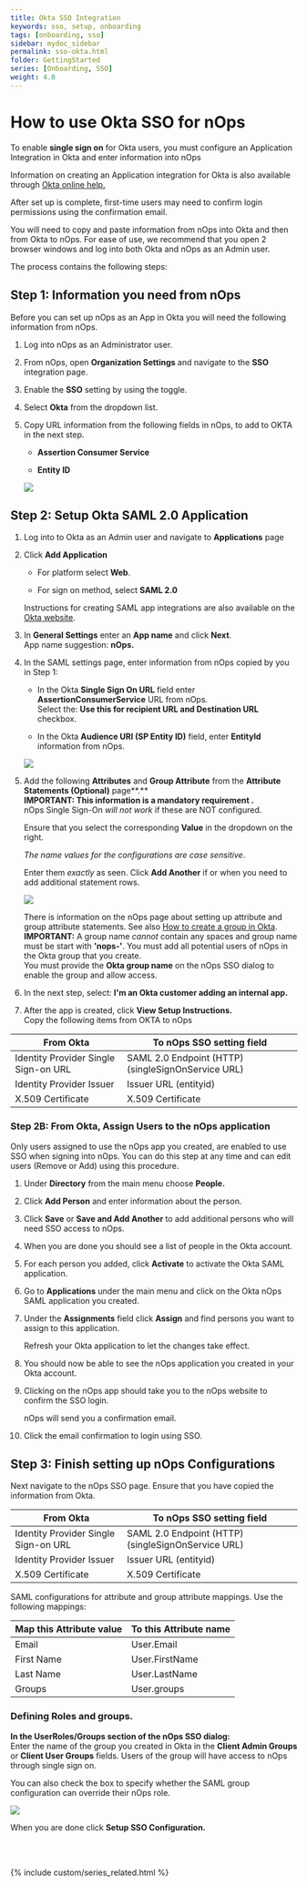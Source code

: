```yaml
---
title: Okta SSO Integration
keywords: sso, setup, onboarding
tags: [onboarding, sso]
sidebar: mydoc_sidebar
permalink: sso-okta.html
folder: GettingStarted
series: [Onboarding, SSO]
weight: 4.0
---
```



# How to use Okta SSO for nOps #


To enable **single sign on** for Okta users, you must configure an Application Integration in Okta and enter information into nOps

Information on creating an Application integration for Okta is also available through [Okta online help.](https://help.okta.com/en/prod/Content/Topics/Apps/Apps_App_Integration_Wizard_SAML.htm)

After set up is complete, first-time users may need to confirm login permissions using the confirmation email.

You will need to copy and paste information from nOps into Okta and then from Okta to nOps. For ease of use, we recommend that you open 2 browser windows and log into both Okta and nOps as an Admin user.

The process contains the following steps:


## Step 1: Information you need from nOps ##


Before you can set up nOps as an App in Okta you will need the following information from nOps.

1.  Log into nOps as an Administrator user.
    
2.  From nOps, open **Organization Settings** and navigate to the **SSO** integration page.
    
3.  Enable the **SSO** setting by using the toggle.
    
4.  Select **Okta** from the dropdown list.
    
5.  Copy URL information from the following fields in nOps, to add to OKTA in the next step.
    
    * **Assertion Consumer Service**
        
    * **Entity ID**
        
    
    ![](https://lh7-us.googleusercontent.com/wYGHhwhEpswiiBGO2bFp_vM1x_caJdr4PF87Uh1sW7HpC8RtScXiX1hAYroc8KGhsUrvW3GJX19o3d_unuoyf3ojZWoxdrbtFLl1oHv2wQEhUaFtcSsXpXmQK3rAF50hB3uArFKMr8lbr2_GCotbB7g)
    

## Step 2: Setup Okta SAML 2.0 Application ##


1.  Log into to Okta as an Admin user and navigate to **Applications** page
    
2.  Click **Add Application**
    
    * For platform select **Web**.
        
    * For sign on method, select **SAML 2.0**
        
    
    Instructions for creating SAML app integrations are also available on the [Okta website](https://help.okta.com/en/prod/Content/Topics/Apps/Apps_App_Integration_Wizard_SAML.htm).
    
3.  In **General Settings** enter an **App name** and click **Next**.  
    App name suggestion: **nOps.**
    
4.  In the SAML settings page, enter information from nOps copied by you in Step 1:
    
    * In the Okta **Single Sign On URL** field enter **AssertionConsumerService** URL from nOps.  
        Select the: **Use this for recipient URL and Destination URL** checkbox.
        
    * In the Okta **Audience URI (SP Entity ID)** field, enter **EntityId** information from nOps.
        
    
    ![](/tmpimg/saml-settings.png)
    
5.  Add the following **Attributes** and **Group Attribute** from the **Attribute Statements (Optional)** page**.**  
    **IMPORTANT: This information is a mandatory requirement .**  
    nOps Single Sign-On _will not work_ if these are NOT configured.
    
    Ensure that you select the corresponding **Value** in the dropdown on the right.
    
    _The name values for the configurations are_ _case sensitive_.
    
    Enter them _exactly_ as seen. Click **Add Another** if or when you need to add additional statement rows.  
    
    ![](https://lh7-us.googleusercontent.com/ndAUAyBm2mNELdGCTLNt-cxNjv7KHo1zzbHKW1E-paCkwkYUYZsk666jNxJ1Sa6gwzZtmAqRqGLwzM3x67M8aEJP9jiMTlTkuyI9Jp1bq6Xi1DHZ_T4yutB57di4c1kZ0zvO7KKd3DYUe7pqgJgG65Q)
    
    There is information on the nOps page about setting up attribute and group attribute statements. See also [How to create a group in Okta](https://help.okta.com/en/prod/Content/Topics/users-groups-profiles/usgp-view-edit-group-attributes.htm).</br>
    **IMPORTANT:** A group name _cannot_ contain any spaces and group name must be start with **'nops-'**. You must add all potential users of nOps in the Okta group that you create.  
    You must provide the **Okta group name** on the nOps SSO dialog to enable the group and allow access.
    
6.  In the next step, select: **I'm an Okta customer adding an internal app.**
    
7.  After the app is created, click **View Setup Instructions.**  
    Copy the following items from OKTA to nOps
    



| **From Okta** | **To nOps SSO setting field** |
| --- | --- |
| Identity Provider Single Sign-on URL | SAML 2.0 Endpoint (HTTP) (singleSignOnService URL) |
| Identity Provider Issuer | Issuer URL (entityid) |
| X.509 Certificate | X.509 Certificate |

### Step 2B: From Okta, Assign Users to the nOps application ###


Only users assigned to use the nOps app you created, are enabled to use SSO when signing into nOps. You can do this step at any time and can edit users (Remove or Add) using this procedure.

1.  Under **Directory** from the main menu choose **People.**
    
2.  Click **Add Person** and enter information about the person.
    
3.  Click **Save** or **Save and Add Another** to add additional persons who will need SSO access to nOps.
    
4.  When you are done you should see a list of people in the Okta account.
    
5.  For each person you added, click **Activate** to activate the Okta SAML application.
    
6.  Go to **Applications** under the main menu and click on the Okta nOps SAML application you created.
    
7.  Under the **Assignments** field click **Assign** and find persons you want to assign to this application.
    
    Refresh your Okta application to let the changes take effect.
    
8.  You should now be able to see the nOps application you created in your Okta account.
    
9.  Clicking on the nOps app should take you to the nOps website to confirm the SSO login.
    
    nOps will send you a confirmation email.
    
10. Click the email confirmation to login using SSO.
    

## Step 3: Finish setting up nOps Configurations ##


Next navigate to the nOps SSO page. Ensure that you have copied the information from Okta.



| **From Okta** | **To nOps SSO setting field** |
| --- | --- |
| Identity Provider Single Sign-on URL | SAML 2.0 Endpoint (HTTP) (singleSignOnService URL) |
| Identity Provider Issuer | Issuer URL (entityid) |
| X.509 Certificate | X.509 Certificate |

SAML configurations for attribute and group attribute mappings. Use the following mappings:



| **Map this Attribute value** | **To this Attribute name** |
| --- | --- |
| Email | User.Email |
| First Name | User.FirstName |
| Last Name | User.LastName |
| Groups | User.groups |

### **Defining Roles and groups.** ###


**In the UserRoles/Groups section of the nOps SSO dialog:**  
Enter the name of the group you created in Okta in the **Client Admin Groups** or **Client User Groups** fields. Users of the group will have access to nOps through single sign on.

You can also check the box to specify whether the SAML group configuration can override their nOps role.

![](/tmpimg/okta-roles.png)

When you are done click **Setup SSO Configuration.**

<br/><br/>

{% include custom/series_related.html %}